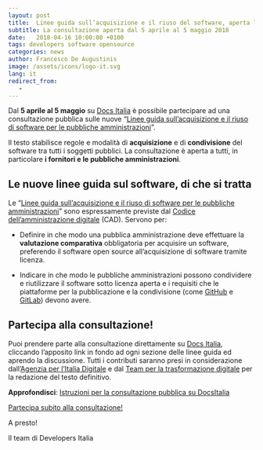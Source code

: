 ```yaml
---
layout: post
title:  Linee guida sull’acquisizione e il riuso del software, aperta la consultazione
subtitle: La consultazione aperta dal 5 aprile al 5 maggio 2018
date:   2018-04-16 10:00:00 +0100
tags: developers software opensource
categories: news
author: Francesco De Augustinis
image: /assets/icons/logo-it.svg
lang: it
redirect_from:
   - 
---
```


Dal **5 aprile al 5 maggio** su [Docs Italia](https://docs.developers.italia.it/) è possibile partecipare ad una consultazione pubblica sulle nuove “[Linee guida sull’acquisizione e il riuso di software per le pubbliche amministrazioni](http://lg-acquisizione-e-riuso-software-per-la-pa.readthedocs.io/it/latest/)”. 

Il testo stabilisce regole e modalità di **acquisizione** e di **condivisione** del software tra tutti i soggetti pubblici. La consultazione è aperta a tutti, in particolare **i fornitori e le pubbliche amministrazioni**. 

## Le nuove linee guida sul software, di che si tratta

Le “[Linee guida sull’acquisizione e il riuso di software per le pubbliche amministrazioni](http://lg-acquisizione-e-riuso-software-per-la-pa.readthedocs.io/it/latest/)” sono espressamente previste dal [Codice dell’amministrazione digitale](https://cad.readthedocs.io/it/v2017-12-13/_rst/capo6.html) (CAD). Servono per:

* Definire in che modo una pubblica amministrazione deve effettuare la **valutazione comparativa** obbligatoria per acquisire un software, preferendo il software open source all’acquisizione di software tramite licenza.

* Indicare in che modo le pubbliche amministrazioni possono condividere e riutilizzare il software sotto licenza aperta e i requisiti che le piattaforme per la pubblicazione e la condivisione (come [GitHub](https://github.com/) e [GitLab](https://about.gitlab.com/)) devono avere.

## Partecipa alla consultazione!

Puoi prendere parte alla consultazione direttamente su [Docs Italia](http://lg-acquisizione-e-riuso-software-per-la-pa.readthedocs.io/it/latest/), cliccando l’apposito link in fondo ad ogni sezione delle linee guida ed aprendo la discussione. Tutti i contributi saranno presi in considerazione dall’[Agenzia per l’Italia Digitale](http://www.agid.gov.it/) e dal [Team per la trasformazione digitale](https://teamdigitale.governo.it/) per la redazione del testo definitivo.

**Approfondisci**: [Istruzioni per la consultazione pubblica su DocsItalia](http://test-acquisizione-riuso.readthedocs.io/it/latest/istruzioni-per-la-consultazione-pubblica.html)

[Partecipa subito alla consultazione!](http://lg-acquisizione-e-riuso-software-per-la-pa.readthedocs.io/it/latest/)

A presto!

Il team di Developers Italia

